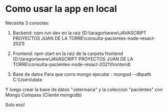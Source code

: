 # Como usar la app en local

Necesita 3 consolas:
1. Backend: 
npm run dev en la raiz (D:\laragon\www\JAVASCRIPT PROYECTOS JUAN DE LA TORRE\consulta-pacientes-node-resact-2021)

2. Frontend:
npm start en la raiz de la carpeta frontend (D:\laragon\www\JAVASCRIPT PROYECTOS JUAN DE LA TORRE\consulta-pacientes-node-resact-2021\frontend)

3. Base de datos
Para que corra mongo ejecutar :
mongod --dbpath C:\Users\data

Y luego crear la base de datos "veterinaria" y la coleccion "pacientes" con Mongo Compass (Cliente mongodb)

Solo eso! 